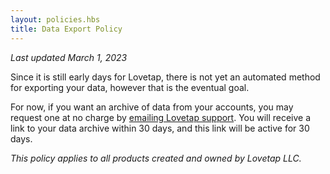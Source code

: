 ```yaml
---
layout: policies.hbs
title: Data Export Policy
---
```


_Last updated March 1, 2023_

Since it is still early days for Lovetap, there is not yet an automated method for exporting your data, however that is the eventual goal.

For now, if you want an archive of data from your accounts, you may request one at no charge by [emailing Lovetap support](mailto:help@lovetap.fm). You will receive a link to your data archive within 30 days, and this link will be active for 30 days.

_This policy applies to all products created and owned by Lovetap LLC._
